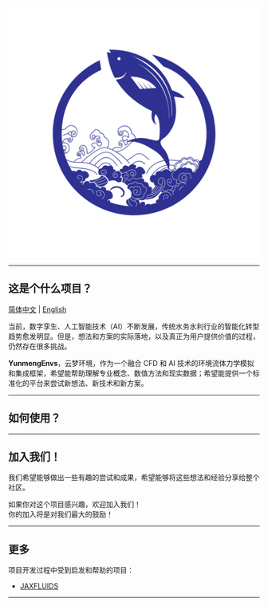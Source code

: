 <a href="https://github.com/NumHub612/YunmengEnvs">
    <img src="./docs/assets/logo.png" alt="YunmengEnvs" />
</a>

---------------------------------------------------------------------------------

## 这是个什么项目？

[简体中文](README.md) | [English](README.md)

当前，数字孪生、人工智能技术（AI）不断发展，传统水务水利行业的智能化转型趋势愈发明显。但是，想法和方案的实际落地，以及真正为用户提供价值的过程，仍然存在很多挑战。

**YunmengEnvs**，云梦环境，作为一个融合 CFD 和 AI 技术的环境流体力学模拟和集成框架，希望能帮助理解专业概念、数值方法和现实数据；希望能提供一个标准化的平台来尝试新想法、新技术和新方案。  


---------------------------------------------------------------------------------

## 如何使用？


---------------------------------------------------------------------------------

## 加入我们！  

我们希望能够做出一些有趣的尝试和成果，希望能够将这些想法和经验分享给整个社区。

如果你对这个项目感兴趣，欢迎加入我们！  
你的加入将是对我们最大的鼓励！ 


---------------------------------------------------------------------------------

## 更多

项目开发过程中受到启发和帮助的项目：

- [JAXFLUIDS](https://github.com/tumaer/JAXFLUIDS)


---------------------------------------------------------------------------------
